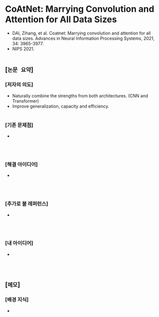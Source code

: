 # CoAtNet: Marrying Convolution and Attention for All Data Sizes
* DAI, Zihang, et al. Coatnet: Marrying convolution and attention for all data sizes. Advances in Neural Information Processing Systems, 2021, 34: 3965-3977.
* NIPS 2021.
<br><br>

## [`논문 요약`]

### [저자의 의도]
* Naturally combine the strengths from both architectures. (CNN and Transformer)
* Improve generalization, capacity and efficiency.
<br><br>

### [기존 문제점]
* 
<br><br>

### [해결 아이디어]
* 
<br><br>

### [추가로 볼 레퍼런스]
* 
<br><br>

### [내 아이디어]
* 
<br><br>



## [`메모`]

### [배경 지식]
* 
<br><br>


